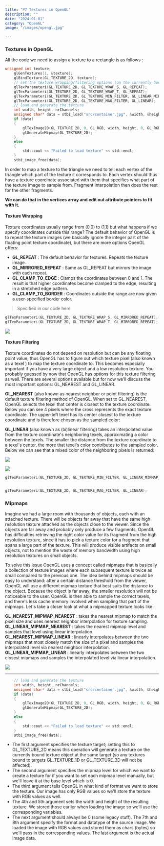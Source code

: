 ```yaml
---
title: "P7 Textures in OpenGL"
description: ""
date: "2024-01-01"
category: "OpenGL"
image: "/images/opengl.jpg"

---
```



### Textures in OpenGL


All the code we need to assign a texture to a rectangle is as follows : 
```c
unsigned int texture;
    glGenTextures(1, &texture);
    glBindTexture(GL_TEXTURE_2D, texture);
    // set the texture wrapping/filtering options (on the currently bound texture object)
    glTexParameteri(GL_TEXTURE_2D, GL_TEXTURE_WRAP_S, GL_REPEAT);
    glTexParameteri(GL_TEXTURE_2D, GL_TEXTURE_WRAP_T, GL_REPEAT);
    glTexParameteri(GL_TEXTURE_2D, GL_TEXTURE_MIN_FILTER, GL_LINEAR_MIPMAP_LINEAR);
    glTexParameteri(GL_TEXTURE_2D, GL_TEXTURE_MAG_FILTER, GL_LINEAR);
    // load and generate the texture
    int width, height, nrChannels;
    unsigned char* data = stbi_load("src/container.jpg", &width, &height, &nrChannels, 0);
    if (data)
    {
        glTexImage2D(GL_TEXTURE_2D, 0, GL_RGB, width, height, 0, GL_RGB, GL_UNSIGNED_BYTE, data);
        glGenerateMipmap(GL_TEXTURE_2D);
    }
    else
    {
        std::cout << "Failed to load texture" << std::endl;
    }
    stbi_image_free(data);

```

In order to map a texture to the triangle we need to tell each vertex of the triangle which part of the texture it corresponds to. Each vertex should thus have a texture coordinate associated with them that specifies what part of the texture image to sample from. Fragment interpolation then does the rest for the other fragments.

**We can do that in the vertices array and edit out attribute pointers to fit with it.**

#### **Texture Wrapping**

Texture coordinates usually range from (0,0) to (1,1) but what happens if we specify coordinates outside this range? The default behavior of OpenGL is to repeat the texture images (we basically ignore the integer part of the floating point texture coordinate), but there are more options OpenGL offers:

- **GL_REPEAT** : The default behavior for textures. Repeats the texture image.
- **GL_MIRRORED_REPEAT** : Same as GL_REPEAT but mirrors the image with each repeat.
- **GL_CLAMP_TO_EDGE** : Clamps the coordinates between 0 and 1. The result is that higher coordinates become clamped to the edge, resulting in a stretched edge pattern.
-  **GL_CLAMP_TO_BORDER** : Coordinates outside the range are now given a user-specified border color.

> Specified in our code here

```c
glTexParameteri(GL_TEXTURE_2D, GL_TEXTURE_WRAP_S, GL_MIRRORED_REPEAT);
glTexParameteri(GL_TEXTURE_2D, GL_TEXTURE_WRAP_T, GL_MIRRORED_REPEAT);
```
![](https://open.gl/media/img/c3_clamping.png)

#### Texture Filtering
Texture coordinates do not depend on resolution but can be any floating point value, thus OpenGL has to figure out which texture pixel (also known as a texel ) to map the texture coordinate to. This becomes especially important if you have a very large object and a low resolution texture. You probably guessed by now that OpenGL has options for this texture filtering as well. There are several options available but for now we'll discuss the most important options: GL_NEAREST and GL_LINEAR.

**GL_NEAREST** (also known as nearest neighbor or point filtering) is the default texture filtering method of OpenGL. When set to GL_NEAREST, OpenGL selects the texel that center is closest to the texture coordinate. Below you can see 4 pixels where the cross represents the exact texture coordinate. The upper-left texel has its center closest to the texture coordinate and is therefore chosen as the sampled color:


**GL_LINEAR** (also known as (bi)linear filtering) takes an interpolated value from the texture coordinate's neighboring texels, approximating a color between the texels. The smaller the distance from the texture coordinate to a texel's center, the more that texel's color contributes to the sampled color. Below we can see that a mixed color of the neighboring pixels is returned:

![](https://www.hiperaktif.org/uploads/articles/textureoutput55649.jpg)


![](https://slideplayer.com/slide/17906772/108/images/43/Bi-linear+filtering+%28GL_LINEAR%29.jpg)

```c
glTexParameteri(GL_TEXTURE_2D, GL_TEXTURE_MIN_FILTER, GL_LINEAR_MIPMAP_LINEAR);


glTexParameteri(GL_TEXTURE_2D, GL_TEXTURE_MAG_FILTER, GL_LINEAR);
```

### Mipmaps

Imagine we had a large room with thousands of objects, each with an attached texture. There will be objects far away that have the same high resolution texture attached as the objects close to the viewer. Since the objects are far away and probably only produce a few fragments, OpenGL has difficulties retrieving the right color value for its fragment from the high resolution texture, since it has to pick a texture color for a fragment that spans a large part of the texture. This will produce visible artifacts on small objects, not to mention the waste of memory bandwidth using high resolution textures on small objects.

To solve this issue OpenGL uses a concept called mipmaps that is basically a collection of texture images where each subsequent texture is twice as small compared to the previous one. The idea behind mipmaps should be easy to understand: after a certain distance threshold from the viewer, OpenGL will use a different mipmap texture that best suits the distance to the object. Because the object is far away, the smaller resolution will not be noticeable to the user. OpenGL is then able to sample the correct texels, and there's less cache memory involved when sampling that part of the mipmaps. Let's take a closer look at what a mipmapped texture looks like:

**GL_NEAREST_MIPMAP_NEAREST** : takes the nearest mipmap to match the pixel size and uses nearest neighbor interpolation for texture sampling.
**GL_LINEAR_MIPMAP_NEAREST** : takes the nearest mipmap level and samples that level using linear interpolation.
**GL_NEAREST_MIPMAP_LINEAR** : linearly interpolates between the two mipmaps that most closely match the size of a pixel and samples the interpolated level via nearest neighbor interpolation.
**GL_LINEAR_MIPMAP_LINEAR** : linearly interpolates between the two closest mipmaps and samples the interpolated level via linear interpolation.

![](https://f.hubspotusercontent10.net/hubfs/2426966/Imported_Blog_Media/example_mipmap_chain-1.png)



-----
```c
    // load and generate the texture
    int width, height, nrChannels;
    unsigned char* data = stbi_load("src/container.jpg", &width, &height, &nrChannels, 0);
    if (data)
    {
        glTexImage2D(GL_TEXTURE_2D, 0, GL_RGB, width, height, 0, GL_RGB, GL_UNSIGNED_BYTE, data);
        glGenerateMipmap(GL_TEXTURE_2D);
    }
    else
    {
        std::cout << "Failed to load texture" << std::endl;
    }
    stbi_image_free(data);
```

- The first argument specifies the texture target; setting this to GL_TEXTURE_2D means this operation will generate a texture on the currently bound texture object at the same target (so any textures bound to targets GL_TEXTURE_1D or GL_TEXTURE_3D will not be affected).
- The second argument specifies the mipmap level for which we want to create a texture for if you want to set each mipmap level manually, but we'll leave it at the base level which is 0.
- The third argument tells OpenGL in what kind of format we want to store the texture. Our image has only RGB values so we'll store the texture with RGB values as well.
- The 4th and 5th argument sets the width and height of the resulting texture. We stored those earlier when loading the image so we'll use the corresponding variables.
- The next argument should always be 0 (some legacy stuff).
The 7th and 8th argument specify the format and datatype of the source image. We loaded the image with RGB values and stored them as chars (bytes) so we'll pass in the corresponding values.
The last argument is the actual image data.
